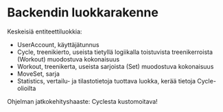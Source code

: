 # Backendin luokkarakenne

Keskeisiä entiteettiluokkia:
* UserAccount, käyttäjätunnus
* Cycle, treenikierto, useista tietyllä logiikalla toistuvista treenikerroista (Workout) muodostuva kokonaisuus
* Workout, treenikerta, useista sarjoista (Set) muodostuva kokonaisuus
* MoveSet, sarja
* Statistics, vertailu- ja tilastotietoja tuottava luokka, kerää tietoja Cycle-olioilta

Ohjelman jatkokehityshaaste: Cyclesta kustomoitava!
